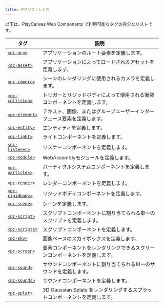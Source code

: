 ```yaml
---
title: タグリファレンス
---
```


以下は、PlayCanvas Web Components で利用可能なタグの完全なリストです。

| タグ | 説明 |
| --- | --- |
| [`<pc-app>`](pc-app) | アプリケーションのルート要素を定義します。 |
| [`<pc-asset>`](pc-asset) | アプリケーションによってロードされるアセットを定義します。 |
| [`<pc-camera>`](pc-camera) | シーンのレンダリングに使用されるカメラを定義します。 |
| [`<pc-collision>`](pc-collision) | トリガーとリジッドボディによって使用される衝突コンポーネントを定義します。 |
| [`<pc-element>`](pc-element) | テキスト、画像、またはグループユーザーインターフェース要素を定義します。 |
| [`<pc-entity>`](pc-entity) | エンティティを定義します。 |
| [`<pc-light>`](pc-light) | ライトコンポーネントを定義します。 |
| [`<pc-listener>`](pc-listener) | リスナーコンポーネントを定義します。 |
| [`<pc-module>`](pc-module) | WebAssemblyモジュールを定義します。 |
| [`<pc-particles>`](pc-particles) | パーティクルシステムコンポーネントを定義します。 |
| [`<pc-render>`](pc-render) | レンダーコンポーネントを定義します。 |
| [`<pc-rigidbody>`](pc-rigidbody) | リジッドボディコンポーネントを定義します。 |
| [`<pc-scene>`](pc-scene) | シーンを定義します。 |
| [`<pc-script>`](pc-script) | スクリプトコンポーネントに割り当てられる単一のスクリプトを定義します。 |
| [`<pc-scripts>`](pc-scripts) | スクリプトコンポーネントを定義します。 |
| [`<pc-sky>`](pc-sky) | 画像ベースのスカイボックスを定義します。 |
| [`<pc-screen>`](pc-screen) | 要素コンポーネントをレンダリングできるスクリーンコンポーネントを定義します。 |
| [`<pc-sound>`](pc-sound) | サウンドコンポーネントに割り当てられる単一のサウンドを定義します。 |
| [`<pc-sounds>`](pc-sounds) | サウンドコンポーネントを定義します。 |
| [`<pc-splat>`](pc-splat) | 3D Gaussian Splats をレンダリングするスプラットコンポーネントを定義します。 |
